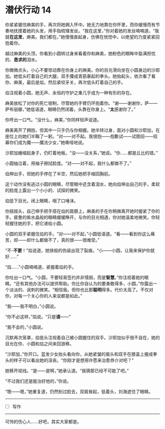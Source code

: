 # 潜伏行动 14

你紧紧握住麻美的手，再次将她拥入怀中。她无力地靠在你怀里，而你缓慢而有节奏地抚摸着她的头发，用手指梳理发丝。“我在这里，”你对着她的发丝喃喃道。“我就**在这里**，麻美。我们都在。”她慢慢直起身，仿佛在恍惚中，以绝望的力度紧紧回抱着你。 

越过麻美的头顶，你看到小圆转过身来看着你和麻美，她粉色的眼眸中盈满担忧的、**恳求的**泪水。

你微微点头，小心不要惊动靠在你身上的麻美。你的目光滑向坐在小圆身边的沙耶加。她低头盯着自己的大腿，双手攥成青筋暴起的拳头。她抬起头，依次看了看你、麻美，最后是焰，然后紧咬牙关，再次低头盯着自己的手。

焰注视着小圆，她无声、永恒的守护之重几乎成为一种有形的存在。

麻美放松了对你的死亡钳制，尽管她的手臂仍环抱着你。“谢——谢谢你，萨——萨布丽娜，”她低语道，眼睛仍然闭着，头靠在你身上。“**太**感谢你了。” 

你呼出一口气。“没什么，麻美，”你同样轻声说道。

麻美离开了拥抱，但其中一只手仍与你相握。她半转过身，面对小圆和沙耶加，在座位上向她们半鞠了一躬。“对——对不起。我很抱——抱歉试——试图招——招募你们成为魔——魔法少女，”她嘶哑地说。

沙耶加蜷缩起身子，仍盯着地板。“没——没关系，”她说。“你……都是丘比的错。” 

小圆抽泣着，用袖子擦拭脸庞。“对——对不起，我什么都做不了。”

焰伸出手，但她的手停在了半空，然后她把手缩回胸前。

这个动作没有逃过小圆的眼睛，尽管眼中还含着泪水，她向焰伸出自己的手，柔软的脸庞上露出一个小小的、试探的微笑。

焰低下目光，闭上眼睛，咽了口唾沫。

你摇摇头，自己伸手把手搭在焰的肩膀上，麻美的手在你稍微离开她时握紧了你的手。疲惫的紫水晶般的眼睛缓缓睁开，与你的目光相遇，你对她温柔地微笑。你轻轻握住她的手，把它递给小圆。

小圆的双手紧握住焰的手。“对——对不起，”小圆低语道。“看——看到你这么痛苦，却——却什么都做不了，真的很——很难受。” 

“不-**不要**！”焰说道，她铁般的伪装出现了裂痕。“小——小圆，让我来保护你就好……”

“焰……”小圆喃喃道，紧握着焰的手。

你吐出一口气。“小圆，不要轻易签约并非懦弱，而是**智慧**。”你注视着她的眼睛。“还有其他办法可以提供帮助。你比你自认为的要勇敢得多，小圆，”你露出一个淡淡的、讽刺的微笑。“相信我。但你也比那**聪明**得多。代价太高了。不仅对你，对每一个关心你的人来说都是如此。”

“我——我不明白，”小圆说。

“你不必这样，”焰说。“只是**请**——”

“我不会的，”小圆说。

沉默再次笼罩，焰低头注视着自己被小圆握住的双手。沙耶加似乎很不自在，她的目光在你、小圆和焰之间来回游移。

“沙耶加，”你开口。蓝发少女抬头看向你，从她紧皱的眉头和双手在膝盖上握成拳头的样子可以看出她的沮丧。“你刚才是想用许愿来治愈恭介对吧？”

她移开视线。“是——是啊，”她承认道。“我猜那已经不可能了吧。”

“不过我们还是能治好他的，”你说。

“嗯——嗯，”她重复道，仍然别过脸去，双肩耸起，低着头，刘海遮住了眼睛。

---

- [ ] 写作

---

可怜的伤心人……好吧，其实大家都是。
